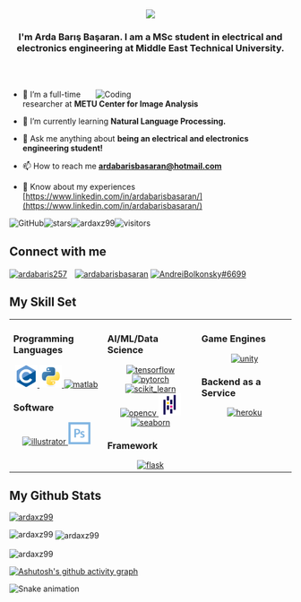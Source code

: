 <div align="center">
<img src="https://rishavanand.github.io/static/images/greetings.gif" align="center" style="width: 50%" />
</div>  

<h3 align="center">I'm Arda Barış Başaran. I am a MSc student in electrical and electronics engineering at Middle East Technical University.</h3>

<br/><br/>

<img align="right" alt="Coding" width="350" src="https://cdn.dribbble.com/users/4055494/screenshots/15215756/media/d2b66c4ca0192aa26d103448b3d1518b.gif">





- 🔭 I’m a full-time researcher at **METU Center for Image Analysis**

- 🌱 I’m currently learning **Natural Language Processing.**

- 💬 Ask me anything about **being an electrical and electronics engineering student!**

- 📫 How to reach me **ardabarisbasaran@hotmail.com**

- 📄 Know about my experiences [https://www.linkedin.com/in/ardabarisbasaran/](https://www.linkedin.com/in/ardabarisbasaran/)


<div style="display: flex;">
  <img alt="GitHub" src="https://img.shields.io/badge/dynamic/json?label=GitHub+Followers&query=%24.data.totalSubs&url=https%3A%2F%2Fapi.spencerwoo.com%2Fsubstats%2F%3Fsource%3Dgithub%26queryKey%3Dmadushadhanushka&longCache=true"/>
  <img src="https://img.shields.io/github/stars/ardaxz99?label=Stars" alt="stars">
  <img src="https://komarev.com/ghpvc/?username=ardaxz99&label=Profile%20views&color=0e75b6&style=flat" alt="ardaxz99" />
  <img src="https://visitor-badge.laobi.icu/badge?page_id=ardaxz99.ardaxz99" alt="visitors">
</div>

## Connect with me
<a href="https://twitter.com/ardabaris257" target="blank"><img align="center" src="https://raw.githubusercontent.com/rahuldkjain/github-profile-readme-generator/master/src/images/icons/Social/twitter.svg" alt="ardabaris257" height="40" width="40" style="margin-right: 10px;"/></a>
<a href="https://linkedin.com/in/ardabarisbasaran" target="blank"><img align="center" src="https://raw.githubusercontent.com/rahuldkjain/github-profile-readme-generator/master/src/images/icons/Social/linked-in-alt.svg" alt="ardabarisbasaran" height="40" width="40" /></a>
<a href="https://discord.gg/WGxzQDH6" target="blank"><img align="center" src="https://raw.githubusercontent.com/rahuldkjain/github-profile-readme-generator/master/src/images/icons/Social/discord.svg" alt="AndreiBolkonsky#6699" height="40" width="40" /></a>
</p>


## My Skill Set
<table><tr><td valign="top" width="33%">
  
### Programming Languages  
<div align="center">  
<a href="https://www.cprogramming.com/" target="_blank" rel="noreferrer"> <img src="https://raw.githubusercontent.com/devicons/devicon/master/icons/c/c-original.svg" alt="c" width="40" height="40"/> </a>
  <a href="https://www.python.org" target="_blank" rel="noreferrer"> <img src="https://raw.githubusercontent.com/devicons/devicon/master/icons/python/python-original.svg" alt="python" width="40" height="40"/> </a>
  <a href="https://www.mathworks.com/" target="_blank" rel="noreferrer"> <img src="https://upload.wikimedia.org/wikipedia/commons/2/21/Matlab_Logo.png" alt="matlab" width="40" height="40"/> </a>
</div> 
  
### Software  
<div align="center">  
  <a href="https://www.adobe.com/in/products/illustrator.html" target="_blank" rel="noreferrer"> <img src="https://www.vectorlogo.zone/logos/adobe_illustrator/adobe_illustrator-icon.svg" alt="illustrator" width="40" height="40"/> </a>
  <a href="https://www.photoshop.com/en" target="_blank" rel="noreferrer"> <img src="https://raw.githubusercontent.com/devicons/devicon/master/icons/photoshop/photoshop-line.svg" alt="photoshop" width="40" height="40"/> </a> 
</div>

</td><td valign="top" width="33%">

### AI/ML/Data Science
<div align="center">  
  <a href="https://www.tensorflow.org" target="_blank" rel="noreferrer"> <img src="https://www.vectorlogo.zone/logos/tensorflow/tensorflow-icon.svg" alt="tensorflow" width="40" height="40"/> </a>
  <a href="https://pytorch.org/" target="_blank" rel="noreferrer"> <img src="https://www.vectorlogo.zone/logos/pytorch/pytorch-icon.svg" alt="pytorch" width="40" height="40"/> </a>
  <a href="https://scikit-learn.org/" target="_blank" rel="noreferrer"> <img src="https://upload.wikimedia.org/wikipedia/commons/0/05/Scikit_learn_logo_small.svg" alt="scikit_learn" width="40" height="40"/> </a>
  <a href="https://opencv.org/" target="_blank" rel="noreferrer"> <img src="https://www.vectorlogo.zone/logos/opencv/opencv-icon.svg" alt="opencv" width="40" height="40"/> </a>
  <a href="https://pandas.pydata.org/" target="_blank" rel="noreferrer"> <img src="https://raw.githubusercontent.com/devicons/devicon/2ae2a900d2f041da66e950e4d48052658d850630/icons/pandas/pandas-original.svg" alt="pandas" width="40" height="40"/> </a>
  <a href="https://seaborn.pydata.org/" target="_blank" rel="noreferrer"> <img src="https://seaborn.pydata.org/_images/logo-mark-lightbg.svg" alt="seaborn" width="40" height="40"/> </a>
</div>  

  


### Framework  
<div align="center">  
  <a href="https://flask.palletsprojects.com/" target="_blank" rel="noreferrer"> <img src="https://www.vectorlogo.zone/logos/pocoo_flask/pocoo_flask-icon.svg" alt="flask" width="40" height="40"/> </a>
</div>

</td><td valign="top" width="33%">


### Game Engines  
<div align="center">  
  <a href="https://unity.com/" target="_blank" rel="noreferrer"> <img src="https://www.vectorlogo.zone/logos/unity3d/unity3d-icon.svg" alt="unity" width="40" height="40"/> </a> 
</div>  



### Backend as a Service  
<div align="center">  
  </a> <a href="https://heroku.com" target="_blank" rel="noreferrer"> <img src="https://www.vectorlogo.zone/logos/heroku/heroku-icon.svg" alt="heroku" width="40" height="40"/> </a> </p>
</div>

</td></tr></table>  


## My Github Stats

<p align="left"> <a href="https://github.com/ryo-ma/github-profile-trophy"><img src="https://github-profile-trophy.vercel.app/?username=ardaxz99&theme=tokyonight" alt="ardaxz99" /></a> </p>

<p><img align="left" src="https://github-readme-stats.vercel.app/api/top-langs?username=ardaxz99&show_icons=true&theme=tokyonight&locale=en&layout=compact" alt="ardaxz99" /></p>

<p>&nbsp;<img align="center" src="https://github-readme-stats.vercel.app/api?username=ardaxz99&show_icons=true&theme=tokyonight&locale=en" alt="ardaxz99" /></p>

<p><img align="center" src="https://github-readme-streak-stats.herokuapp.com/?user=ardaxz99&theme=tokyonight" alt="ardaxz99" /></p>

[![Ashutosh's github activity graph](https://github-readme-activity-graph.cyclic.app/graph?username=ardaxz99&theme=tokyo-night)](https://github.com/ashutosh00710/github-readme-activity-graph)

![Snake animation](https://github.com/ardaxz99/ardaxz99/blob/output/github-contribution-grid-snake.svg)


<br/>  
